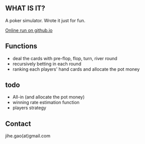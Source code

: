 ## WHAT IS IT?

A poker simulator. Wrote it just for fun.

[ Online run on github.io ](https://jihegao.github.io/poker-with-netlogo/)

## Functions 

- deal the cards with pre-flop, flop, turn, river round
- recursively betting in each round
- ranking each players' hand cards and allocate the pot money

## todo

- All-in (and allocate the pot money)
- winning rate estimation function
- players strategy

## Contact

jihe.gao(at)gmail.com